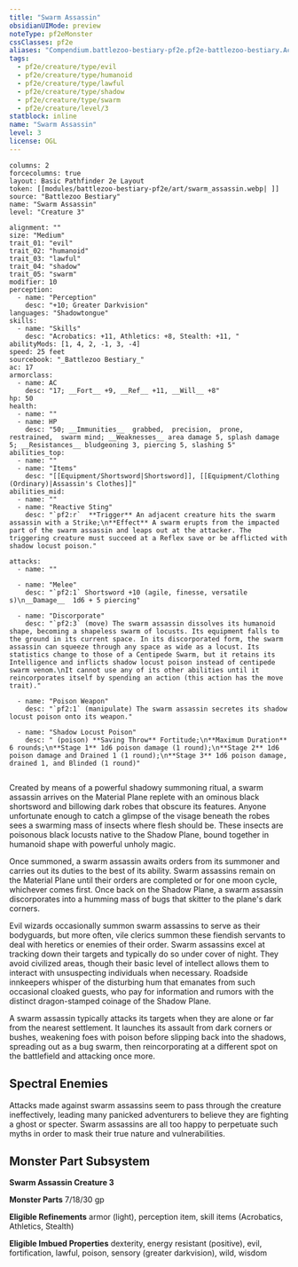 ```yaml
---
title: "Swarm Assassin"
obsidianUIMode: preview
noteType: pf2eMonster
cssClasses: pf2e
aliases: "Compendium.battlezoo-bestiary-pf2e.pf2e-battlezoo-bestiary.Actor.6DUwR7e4pgbsykQO" 
tags:
  - pf2e/creature/type/evil
  - pf2e/creature/type/humanoid
  - pf2e/creature/type/lawful
  - pf2e/creature/type/shadow
  - pf2e/creature/type/swarm
  - pf2e/creature/level/3
statblock: inline
name: "Swarm Assassin"
level: 3
license: OGL
---
```


```statblock
columns: 2
forcecolumns: true
layout: Basic Pathfinder 2e Layout
token: [[modules/battlezoo-bestiary-pf2e/art/swarm_assassin.webp| ]]
source: "Battlezoo Bestiary"
name: "Swarm Assassin"
level: "Creature 3"

alignment: ""
size: "Medium"
trait_01: "evil"
trait_02: "humanoid"
trait_03: "lawful"
trait_04: "shadow"
trait_05: "swarm"
modifier: 10
perception:
  - name: "Perception"
    desc: "+10; Greater Darkvision"
languages: "Shadowtongue"
skills:
  - name: "Skills"
    desc: "Acrobatics: +11, Athletics: +8, Stealth: +11, "
abilityMods: [1, 4, 2, -1, 3, -4]
speed: 25 feet
sourcebook: "_Battlezoo Bestiary_"
ac: 17
armorclass:
  - name: AC
    desc: "17; __Fort__ +9, __Ref__ +11, __Will__ +8"
hp: 50
health:
  - name: ""
  - name: HP
    desc: "50; __Immunities__  grabbed,  precision,  prone,  restrained,  swarm mind; __Weaknesses__ area damage 5, splash damage 5; __Resistances__ bludgeoning 3, piercing 5, slashing 5"
abilities_top:
  - name: ""
  - name: "Items"
    desc: "[[Equipment/Shortsword|Shortsword]], [[Equipment/Clothing (Ordinary)|Assassin's Clothes]]"
abilities_mid:
  - name: ""
  - name: "Reactive Sting"
    desc: "`pf2:r`  **Trigger** An adjacent creature hits the swarm assassin with a Strike;\n**Effect** A swarm erupts from the impacted part of the swarm assassin and leaps out at the attacker. The triggering creature must succeed at a Reflex save or be afflicted with shadow locust poison."

attacks:
  - name: ""

  - name: "Melee"
    desc: "`pf2:1` Shortsword +10 (agile, finesse, versatile s)\n__Damage__  1d6 + 5 piercing"

  - name: "Discorporate"
    desc: "`pf2:3` (move) The swarm assassin dissolves its humanoid shape, becoming a shapeless swarm of locusts. Its equipment falls to the ground in its current space. In its discorporated form, the swarm assassin can squeeze through any space as wide as a locust. Its statistics change to those of a Centipede Swarm, but it retains its Intelligence and inflicts shadow locust poison instead of centipede swarm venom.\nIt cannot use any of its other abilities until it reincorporates itself by spending an action (this action has the move trait)."

  - name: "Poison Weapon"
    desc: "`pf2:1` (manipulate) The swarm assassin secretes its shadow locust poison onto its weapon."

  - name: "Shadow Locust Poison"
    desc: " (poison) **Saving Throw** Fortitude;\n**Maximum Duration** 6 rounds;\n**Stage 1** 1d6 poison damage (1 round);\n**Stage 2** 1d6 poison damage and Drained 1 (1 round);\n**Stage 3** 1d6 poison damage, drained 1, and Blinded (1 round)"
 
```



Created by means of a powerful shadowy summoning ritual, a swarm assassin arrives on the Material Plane replete with an ominous black shortsword and billowing dark robes that obscure its features. Anyone unfortunate enough to catch a glimpse of the visage beneath the robes sees a swarming mass of insects where flesh should be. These insects are poisonous black locusts native to the Shadow Plane, bound together in humanoid shape with powerful unholy magic.

Once summoned, a swarm assassin awaits orders from its summoner and carries out its duties to the best of its ability. Swarm assassins remain on the Material Plane until their orders are completed or for one moon cycle, whichever comes first. Once back on the Shadow Plane, a swarm assassin discorporates into a humming mass of bugs that skitter to the plane's dark corners.

Evil wizards occasionally summon swarm assassins to serve as their bodyguards, but more often, vile clerics summon these fiendish servants to deal with heretics or enemies of their order. Swarm assassins excel at tracking down their targets and typically do so under cover of night. They avoid civilized areas, though their basic level of intellect allows them to interact with unsuspecting individuals when necessary. Roadside innkeepers whisper of the disturbing hum that emanates from such occasional cloaked guests, who pay for information and rumors with the distinct dragon-stamped coinage of the Shadow Plane.

A swarm assassin typically attacks its targets when they are alone or far from the nearest settlement. It launches its assault from dark corners or bushes, weakening foes with poison before slipping back into the shadows, spreading out as a bug swarm, then reincorporating at a different spot on the battlefield and attacking once more.

## Spectral Enemies

Attacks made against swarm assassins seem to pass through the creature ineffectively, leading many panicked adventurers to believe they are fighting a ghost or specter. Swarm assassins are all too happy to perpetuate such myths in order to mask their true nature and vulnerabilities.

## Monster Part Subsystem

**Swarm Assassin Creature 3**

**Monster Parts** 7/18/30 gp

**Eligible Refinements** armor (light), perception item, skill items (Acrobatics, Athletics, Stealth)

**Eligible Imbued Properties** dexterity, energy resistant (positive), evil, fortification, lawful, poison, sensory (greater darkvision), wild, wisdom
